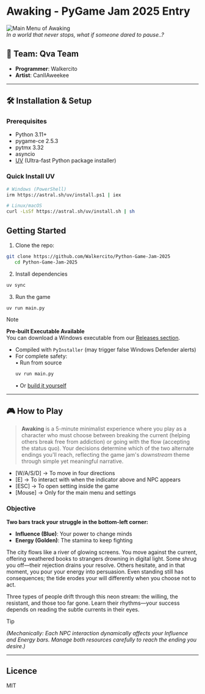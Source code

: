 # Awaking - PyGame Jam 2025 Entry

![Main Menu of Awaking](https://not-yet.com)  
*In a world that never stops, what if someone dared to pause..?*

## 👥 Team: Qva Team
- **Programmer**: Walkercito  
- **Artist**: CanIIAweekee  

---

## 🛠️ Installation & Setup

### Prerequisites
- Python 3.11+
- pygame-ce 2.5.3
- pytmx 3.32
- asyncio 
- [UV](https://docs.astral.sh/uv/) (Ultra-fast Python package installer)

### Quick Install UV
```bash
# Windows (PowerShell)
irm https://astral.sh/uv/install.ps1 | iex

# Linux/macOS
curl -LsSf https://astral.sh/uv/install.sh | sh
```

## Getting Started
1. Clone the repo:
```bash
git clone https://github.com/Walkercito/Python-Game-Jam-2025
   cd Python-Game-Jam-2025
```
2. Install dependencies
```bash
uv sync
```
3. Run the game
```
uv run main.py
```

> [!NOTE]
> **Pre-built Executable Available**  
> You can download a Windows executable from our [Releases section](https://github.com/Walkercito/Python-Game-Jam-2025/releases).  
>   
> - Compiled with `PyInstaller` (may trigger false Windows Defender alerts)  
> - For complete safety:  
>   • Run from source
>    ```bash
>    uv run main.py
>    ``` 
>   • Or [build it yourself](https://pyinstaller.readthedocs.io/)

---
## 🎮 How to Play

> **Awaking** is a 5-minute minimalist experience where you play as a character who must choose between breaking the current (helping others break free from addiction) or going with the flow (accepting the status quo). Your decisions determine which of the two alternate endings you'll reach, reflecting the game jam's *downstream* theme through simple yet meaningful narrative.

- [W/A/S/D] -> To move in four directions
-    [E]    -> To interact with when the indicator above and NPC appears
-   [ESC]   -> To open setting inside the game
-   [Mouse] -> Only for the main menu and settings

### Objective  

**Two bars track your struggle in the bottom-left corner:**  
- **Influence (Blue)**: Your power to change minds  
- **Energy (Golden)**: The stamina to keep fighting  

The city flows like a river of glowing screens. You move against the current, offering weathered books to strangers drowning in digital light. Some shrug you off—their rejection drains your resolve. Others hesitate, and in that moment, you pour your energy into persuasion. Even standing still has consequences; the tide erodes your will differently when you choose not to act.  

Three types of people drift through this neon stream: the willing, the resistant, and those too far gone. Learn their rhythms—your success depends on reading the subtle currents in their eyes.  

> [!TIP]
> *(Mechanically: Each NPC interaction dynamically affects your Influence and Energy bars.
> Manage both resources carefully to reach the ending you desire.)*  

---

## Licence 
MIT

